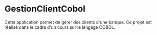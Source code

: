 # GestionClientCobol
Cette application permet de gérer des clients d'une banque. Ce projet est réalisé dans le cadre d'un cours sur le langage COBOL.
